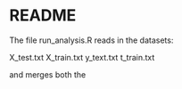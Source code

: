 README
========================================================

The file run_analysis.R reads in the datasets:

X_test.txt
X_train.txt
y_text.txt
t_train.txt

and merges both the 
